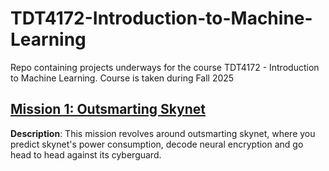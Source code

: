 # TDT4172-Introduction-to-Machine-Learning

Repo containing projects underways for the course TDT4172 - Introduction to Machine Learning. Course is taken during Fall 2025

## [Mission 1: Outsmarting Skynet](https://github.com/haasae/TDT4172-Introduction-to-Machine-Learning/tree/main/Assignment1)

**Description**: This mission revolves around outsmarting skynet, where you predict skynet's power consumption, decode neural encryption and go head to head against its cyberguard.


